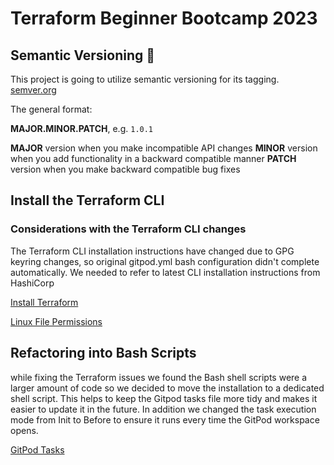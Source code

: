 # Terraform Beginner Bootcamp 2023

## Semantic Versioning :mage:

This project is going to utilize semantic versioning for its tagging.
[semver.org](https://semver.org)

The general format:

 **MAJOR.MINOR.PATCH**, e.g. `1.0.1`

**MAJOR** version when you make incompatible API changes
**MINOR** version when you add functionality in a backward compatible manner
**PATCH** version when you make backward compatible bug fixes

## Install the Terraform CLI

### Considerations with the Terraform CLI changes

The Terraform CLI installation instructions have changed due to GPG keyring changes, so original gitpod.yml bash configuration didn't complete automatically.  We needed to refer to latest CLI installation instructions from HashiCorp 

[Install Terraform](https://developer.hashicorp.com/terraform/tutorials/aws-get-started/install-cli)

[Linux File Permissions](https://en.wikipedia.org/wiki/File-system_permissions)

## Refactoring into Bash Scripts

while fixing the Terraform issues we found the Bash shell scripts were a larger amount of code so we decided to move the installation to a dedicated shell script.   This helps to keep the Gitpod tasks file more tidy and makes it easier to update it in the future.  In addition we changed the task execution mode from Init to Before to ensure it runs every time the GitPod workspace opens.

[GitPod Tasks](https://www.gitpod.io/docs/configure/workspaces/tasks)
